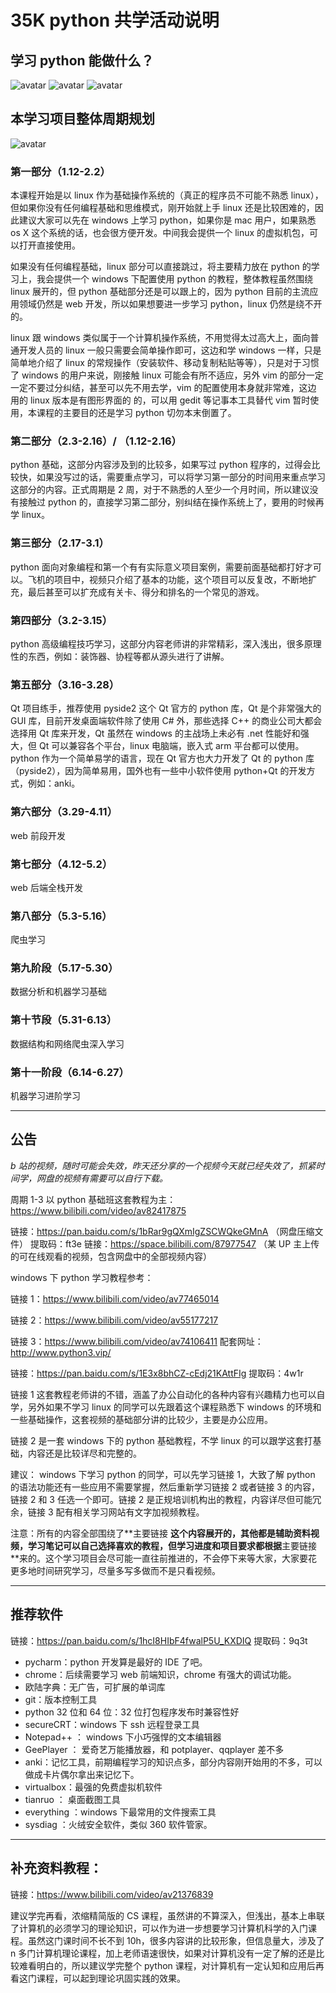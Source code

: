 # 35K python 共学活动说明

## 学习 python 能做什么？
![avatar](./img/1.jpg)
![avatar](./img/2.jpg)
![avatar](./img/3.jpg)

## 本学习项目整体周期规划
![avatar](./img/4.png)

### 第一部分（1.12-2.2）

本课程开始是以 linux 作为基础操作系统的（真正的程序员不可能不熟悉 linux），但如果你没有任何编程基础和思维模式，刚开始就上手 linux 还是比较困难的，因此建议大家可以先在  windows 上学习 python，如果你是 mac 用户，如果熟悉 os X 这个系统的话，也会很方便开发。中间我会提供一个 linux 的虚拟机包，可以打开直接使用。

如果没有任何编程基础，linux 部分可以直接跳过，将主要精力放在 python 的学习上，我会提供一个 windows 下配置使用 python 的教程，整体教程虽然围绕 linux 展开的，但 python 基础部分还是可以跟上的，因为 python 目前的主流应用领域仍然是 web 开发，所以如果想要进一步学习 python，linux 仍然是绕不开的。

linux 跟 windows 类似属于一个计算机操作系统，不用觉得太过高大上，面向普通开发人员的 linux 一般只需要会简单操作即可，这边和学 windows 一样，只是简单地介绍了 linux 的常规操作（安装软件、移动复制粘贴等等），只是对于习惯了 windows 的用户来说，刚接触 linux 可能会有所不适应，另外 vim 的部分一定一定不要过分纠结，甚至可以先不用去学，vim 的配置使用本身就非常难，这边 用的 linux 版本是有图形界面的 的，可以用 gedit 等记事本工具替代 vim 暂时使用，本课程的主要目的还是学习 python 切勿本末倒置了。

### 第二部分（2.3-2.16）/ （1.12-2.16）

python 基础，这部分内容涉及到的比较多，如果写过 python 程序的，过得会比较快，如果没写过的话，需要重点学习，可以将学习第一部分的时间用来重点学习这部分的内容。正式周期是 2 周，对于不熟悉的人至少一个月时间，所以建议没有接触过 python 的，直接学习第二部分，别纠结在操作系统上了，要用的时候再学 linux。

### 第三部分（2.17-3.1）

python 面向对象编程和第一个有有实际意义项目案例，需要前面基础都打好才可以。飞机的项目中，视频只介绍了基本的功能，这个项目可以反复改，不断地扩充，最后甚至可以扩充成有关卡、得分和排名的一个常见的游戏。

### 第四部分（3.2-3.15）
python 高级编程技巧学习，这部分内容老师讲的非常精彩，深入浅出，很多原理性的东西，例如：装饰器、协程等都从源头进行了讲解。

### 第五部分（3.16-3.28）
Qt 项目练手，推荐使用 pyside2 这个 Qt 官方的 python 库，Qt 是个非常强大的 GUI 库，目前开发桌面端软件除了使用 C# 外，那些选择 C++ 的商业公司大都会选择用 Qt 库来开发，Qt 虽然在 windows 的主战场上未必有 .net 性能好和强大，但 Qt 可以兼容各个平台，linux 电脑端，嵌入式 arm 平台都可以使用。python 作为一个简单易学的语言，现在 Qt 官方也大力开发了 Qt 的 python 库（pyside2），因为简单易用，国外也有一些中小软件使用 python+Qt 的开发方式，例如：anki。

### 第六部分（3.29-4.11）
web 前段开发

### 第七部分（4.12-5.2）
web 后端全栈开发

### 第八部分（5.3-5.16）
爬虫学习

### 第九阶段（5.17-5.30）
数据分析和机器学习基础

### 第十节段（5.31-6.13）
数据结构和网络爬虫深入学习

### 第十一阶段（6.14-6.27）
机器学习进阶学习

***

## 公告

*b 站的视频，随时可能会失效，昨天还分享的一个视频今天就已经失效了，抓紧时间学，网盘的视频有需要可以自行下载。*

周期 1-3 以 python 基础班这套教程为主：
https://www.bilibili.com/video/av82417875

链接：https://pan.baidu.com/s/1bRar9gQXmIgZSCWQkeGMnA （网盘压缩文件）
提取码：ft3e 
链接：https://space.bilibili.com/87977547 （某 UP 主上传的可在线观看的视频，包含网盘中的全部视频内容）

windows 下 python 学习教程参考：

链接 1：https://www.bilibili.com/video/av77465014

链接 2：https://www.bilibili.com/video/av55177217

链接 3：https://www.bilibili.com/video/av74106411  配套网址：http://www.python3.vip/

链接：https://pan.baidu.com/s/1E3x8bhCZ-cEdj21KAttFIg 
提取码：4w1r 

链接 1 这套教程老师讲的不错，涵盖了办公自动化的各种内容有兴趣精力也可以自学，另外如果不学习 linux 的同学可以先跟着这个课程熟悉下 windows 的环境和一些基础操作，这套视频的基础部分讲的比较少，主要是办公应用。

链接 2 是一套 windows 下的 python 基础教程，不学 linux 的可以跟学这套打基础，内容还是比较详尽和完整的。

建议： windows 下学习 python 的同学，可以先学习链接 1，大致了解 python 的语法功能还有一些应用不需要掌握，然后重新学习链接 2 或者链接 3 的内容，链接 2 和 3 任选一个即可。链接 2 是正规培训机构出的教程，内容详尽但可能冗余，链接 3 配有相关学习网站有文字加视频教程。

注意：所有的内容全部围绕了**主要链接 **这个内容展开的，其他都是辅助资料视频，学习笔记可以自己选择喜欢的教程，但学习进度和项目要求都根据**主要链接 **来的。这个学习项目会尽可能一直往前推进的，不会停下来等大家，大家要花更多地时间研究学习，尽量多写多做而不是只看视频。

***

## 推荐软件

链接：https://pan.baidu.com/s/1hcI8HIbF4fwalP5U_KXDIQ 
提取码：9q3t

- pycharm：python 开发算是最好的 IDE 了吧。
- chrome：后续需要学习 web 前端知识，chrome 有强大的调试功能。
- 欧陆字典：无广告，可扩展的单词库
- git：版本控制工具
- python 32 位和 64 位：32 位打包程序发布时兼容性好
- secureCRT：windows 下 ssh 远程登录工具
- Notepad++ ： windows 下小巧强悍的文本编辑器
- GeePlayer ： 爱奇艺万能播放器，和 potplayer、qqplayer 差不多
- anki：记忆工具，前期编程学习的知识点多，部分内容刚开始用的不多，可以做成卡片偶尔拿出来记忆下。
- virtualbox：最强的免费虚拟机软件
- tianruo ： 桌面截图工具
- everything ：windows 下最常用的文件搜索工具
- sysdiag ：火绒安全软件，类似 360 软件管家。


***

## 补充资料教程：

链接：https://www.bilibili.com/video/av21376839

建议学完再看，浓缩精简版的 CS 课程，虽然讲的不算深入，但浅出，基本上串联了计算机的必须学习的理论知识，可以作为进一步想要学习计算机科学的入门课程。虽然这门课时间不长不到 10h，很多内容讲的比较形象，但信息量大，涉及了 n 多门计算机理论课程，加上老师语速很快，如果对计算机没有一定了解的还是比较难看明白的，所以建议学完整个 python 课程，对计算机有一定认知和应用后再看这门课程，可以起到理论巩固实践的效果。